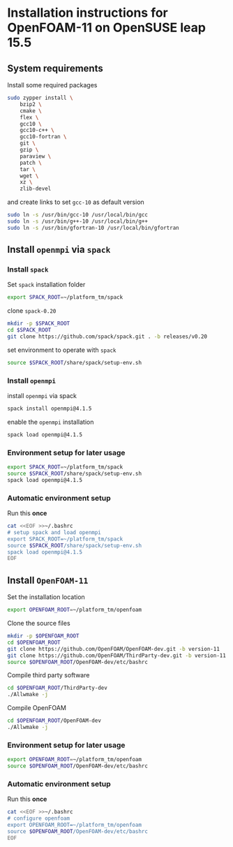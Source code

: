 # Installation instructions for OpenFOAM-11 on OpenSUSE leap 15.5

## System requirements

Install some required packages
```bash
sudo zypper install \
    bzip2 \
    cmake \
    flex \
    gcc10 \
    gcc10-c++ \
    gcc10-fortran \
    git \
    gzip \
    paraview \
    patch \
    tar \
    wget \
    xz \
    zlib-devel
```

and create links to set `gcc-10` as default version
```bash
sudo ln -s /usr/bin/gcc-10 /usr/local/bin/gcc
sudo ln -s /usr/bin/g++-10 /usr/local/bin/g++
sudo ln -s /usr/bin/gfortran-10 /usr/local/bin/gfortran
```

## Install `openmpi` via `spack`

### Install `spack`

Set `spack` installation folder
```bash
export SPACK_ROOT=~/platform_tm/spack
```

clone `spack-0.20`
```bash
mkdir -p $SPACK_ROOT
cd $SPACK_ROOT
git clone https://github.com/spack/spack.git . -b releases/v0.20
```

set environment to operate with `spack`
```bash
source $SPACK_ROOT/share/spack/setup-env.sh
```
### Install `openmpi`

install `openmpi` via spack
```bash
spack install openmpi@4.1.5
```

enable the `openmpi` installation
```bash
spack load openmpi@4.1.5
```

### Environment setup for later usage

```bash
export SPACK_ROOT=~/platform_tm/spack
source $SPACK_ROOT/share/spack/setup-env.sh
spack load openmpi@4.1.5
```

### Automatic environment setup

Run this **once**

```bash
cat <<EOF >>~/.bashrc
# setup spack and load openmpi
export SPACK_ROOT=~/platform_tm/spack
source $SPACK_ROOT/share/spack/setup-env.sh
spack load openmpi@4.1.5
EOF
```

## Install `OpenFOAM-11`

Set the installation location
```bash
export OPENFOAM_ROOT=~/platform_tm/openfoam
```

Clone the source files
```bash
mkdir -p $OPENFOAM_ROOT
cd $OPENFOAM_ROOT
git clone https://github.com/OpenFOAM/OpenFOAM-dev.git -b version-11
git clone https://github.com/OpenFOAM/ThirdParty-dev.git -b version-11
source $OPENFOAM_ROOT/OpenFOAM-dev/etc/bashrc
```

Compile third party software
```bash
cd $OPENFOAM_ROOT/ThirdParty-dev
./Allwmake -j
```

Compile OpenFOAM
```bash
cd $OPENFOAM_ROOT/OpenFOAM-dev
./Allwmake -j
```

### Environment setup for later usage

```bash
export OPENFOAM_ROOT=~/platform_tm/openfoam
source $OPENFOAM_ROOT/OpenFOAM-dev/etc/bashrc
```

### Automatic environment setup

Run this **once**
```bash
cat <<EOF >>~/.bashrc
# configure openfoam
export OPENFOAM_ROOT=~/platform_tm/openfoam
source $OPENFOAM_ROOT/OpenFOAM-dev/etc/bashrc
EOF
```
